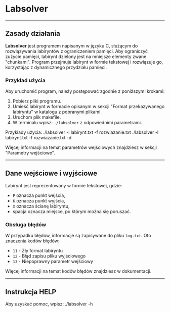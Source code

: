 # Labsolver

---

## Zasady działania

**Labsolver** jest programem napisanym w języku C, służącym do rozwiązywania labiryntów z ograniczeniem pamięci. Aby ograniczyć zużycie pamięci, labirynt dzielony jest na mniejsze elementy zwane "chunkami". Program przejmuje labirynt w formie tekstowej i rozwiązuje go, korzystając z dynamicznego przydziału pamięci.

### Przykład użycia

Aby uruchomić program, należy postępować zgodnie z poniższymi krokami:

1. Pobierz pliki programu.
2. Umieść labirynt w formacie opisanym w sekcji "Format przekazywanego labiryntu" w katalogu z pobranymi plikami.
3. Uruchom plik makefile.
4. W terminalu wpisz: `./labsolver` z odpowiednimi parametrami.

Przykłady użycia:
./labsolver -l labirynt.txt -f rozwiazanie.txt
./labsolver -l labirynt.txt -f rozwiazanie.txt -d


Więcej informacji na temat parametrów wejściowych znajdziesz w sekcji "Parametry wejściowe".

---

## Dane wejściowe i wyjściowe

Labirynt jest reprezentowany w formie tekstowej, gdzie:
- `P` oznacza punkt wejścia,
- `K` oznacza punkt wyjścia,
- `X` oznacza ścianę labiryntu,
- spacja oznacza miejsce, po którym można się poruszać.

### Obsługa błędów

W przypadku błędów, informacje są zapisywane do pliku `log.txt`. Oto znaczenia kodów błędów:

- `11` - Zły format labiryntu
- `12` - Błąd zapisu pliku wyjściowego
- `13` - Niepoprawny parametr wejściowy

Więcej informacji na temat kodów błędów znajdziesz w dokumentacji.

---

## Instrukcja HELP

Aby uzyskać pomoc, wpisz:
./labsolver -h


